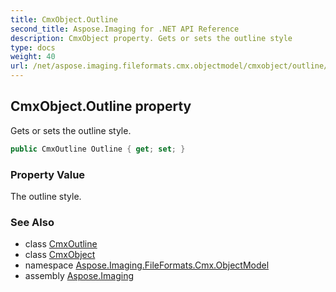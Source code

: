 ```yaml
---
title: CmxObject.Outline
second_title: Aspose.Imaging for .NET API Reference
description: CmxObject property. Gets or sets the outline style
type: docs
weight: 40
url: /net/aspose.imaging.fileformats.cmx.objectmodel/cmxobject/outline/
---
```

## CmxObject.Outline property

Gets or sets the outline style.

```csharp
public CmxOutline Outline { get; set; }
```

### Property Value

The outline style.

### See Also

* class [CmxOutline](../../../aspose.imaging.fileformats.cmx.objectmodel.styles/cmxoutline/)
* class [CmxObject](../)
* namespace [Aspose.Imaging.FileFormats.Cmx.ObjectModel](../../cmxobject/)
* assembly [Aspose.Imaging](../../../)


